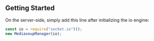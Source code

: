 ## Getting Started

On the server-side, simply add this line after initializing the io engine:

```js
const io = require("socket.io")();
new MediasoupManager(io);
```
